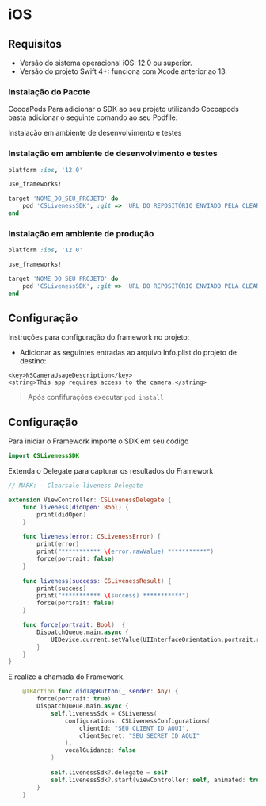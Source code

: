 # iOS

## Requisitos

- Versão do sistema operacional iOS: 12.0 ou superior.
- Versão do projeto Swift 4+: funciona com Xcode anterior ao 13.

### Instalação do Pacote

CocoaPods
Para adicionar o SDK ao seu projeto utilizando Cocoapods basta adicionar o seguinte comando ao seu Podfile:

Instalação em ambiente de desenvolvimento e testes

### Instalação em ambiente de desenvolvimento e testes

```ruby
platform :ios, '12.0'

use_frameworks!

target 'NOME_DO_SEU_PROJETO' do
    pod 'CSLivenessSDK', :git => 'URL DO REPOSITÓRIO ENVIADO PELA CLEAR SALE', :tag => '1.1.0-hml'
end
```

### Instalação em ambiente de produção

```ruby
platform :ios, '12.0'

use_frameworks!

target 'NOME_DO_SEU_PROJETO' do
    pod 'CSLivenessSDK', :git => 'URL DO REPOSITÓRIO ENVIADO PELA CLEAR SALE', :tag => '1.1.0'
end
```
## Configuração

Instruções para configuração do framework no projeto:

- Adicionar as seguintes entradas ao arquivo Info.plist do projeto de destino:

```
<key>NSCameraUsageDescription</key>
<string>This app requires access to the camera.</string>
```

> Após confifurações executar `pod install`

## Configuração

Para iniciar o Framework importe o SDK em seu código 

```swift
import CSLivenessSDK
```

Extenda o Delegate para capturar os resultados do Framework

```swift
// MARK: - Clearsale liveness Delegate

extension ViewController: CSLivenessDelegate {
    func liveness(didOpen: Bool) {
        print(didOpen)
    }
    
    func liveness(error: CSLivenessError) {
        print(error)
        print("*********** \(error.rawValue) ***********")
        force(portrait: false)
    }
    
    func liveness(success: CSLivenessResult) {
        print(success)
        print("*********** \(success) ***********")
        force(portrait: false)
    }

    func force(portrait: Bool)  {
        DispatchQueue.main.async {
            UIDevice.current.setValue(UIInterfaceOrientation.portrait.rawValue,forKey: "orientation")
        }
    }
}
```

E realize a chamada do Framework.

```swift
    @IBAction func didTapButton(_ sender: Any) {
        force(portrait: true)
        DispatchQueue.main.async {
            self.livenessSdk = CSLiveness(
                configurations: CSLivenessConfigurations(
                    clientId: "SEU CLIENT ID AQUI",
                    clientSecret: "SEU SECRET ID AQUI"
                ),
                vocalGuidance: false
            )
            
            self.livenessSdk?.delegate = self
            self.livenessSdk?.start(viewController: self, animated: true)
        }
    }
```
